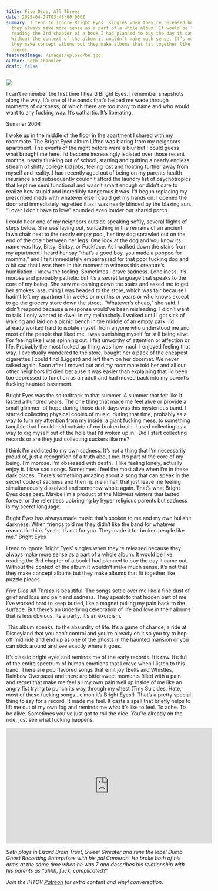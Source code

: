 ```yaml
---
title: Five Dice, All Threes
date: 2025-04-24T03:48:00.000Z
summary: I tend to ignore Bright Eyes’ singles when they’re released because
  they always make more sense as a part of a whole album. It would be like
  reading the 3rd chapter of a book I had planned to buy the day it came out.
  Without the context of the album it wouldn’t make much sense. It’s not that
  they make concept albums but they make albums that fit together like puzzle
  pieces. 
featuredImage: /images/upload/be.jpg
author: Seth Chandler
draft: false
---
```

![](/images/upload/be.jpg)

I can’t remember the first time I heard Bright Eyes. I remember snapshots along the way. It’s one of the bands that’s helped me wade through moments of darkness, of which there are too many to name and who would want to any fucking way. It’s cathartic. It’s liberating. 

Summer 2004

I woke up in the middle of the floor in the apartment I shared with my roommate. The Bright Eyed album Lifted was blaring from my neighbors apartment. The events of the night before were a blur but I could guess what brought me here. I’d become increasingly isolated over those recent months, nearly flunking out of school, starting and quitting a nearly endless stream of shitty college kid jobs, feeling lost and floating further away from myself and reality. I had recently aged out of being on my parents health insurance and subsequently couldn’t afford the laundry list of psychotropics that kept me semi functional and wasn’t smart enough or didn’t care to realize how stupid and incredibly dangerous it was. I’d begun replacing my prescribed meds with whatever else I cauld get my hands on. I opened the door and immediately regretted it as I was nearly blinded by the blazing sun. “Lover I don’t have to love” sounded even louder our shared porch. 

I could hear one of my neighbors outside speaking softly, several flights of steps below. She was laying out, sunbathing in the remains of an ancient lawn chair next to the nearly empty pool, her tiny dog sprawled out on the end of the chair between her legs. One look at the dog and you know its name was Itsy, Bitsy, Shitsy, or Fuckface. As I walked down the stairs from my apartment I heard her say “that’s a good boy, you made a poopoo for momma,” and I felt immediately embarrassed for that poor fucking dog and a bit sad that I was there in this moment to witness this creature’s humiliation. I knew the feeling. Sometimes I crave sadness. Loneliness. It’s morose and probably pathetic but it’s a secret language that speaks to the core of my being. She saw me coming down the stairs and asked me to get her smokes, assuming I was headed to the store, which was fair because I hadn’t left my apartment in weeks or months or years or who knows except to go the grocery store down the street. “Whatever’s cheap,” she said. I didn’t respond because a response would’ve been misleading. I didn’t want to talk. I only wanted to dwell in my melancholy. I walked until I got sick of walking and laid on a picnic bench in the middle of an empty park. I’d already worked hard to isolate myself from anyone who understood me and most of the people that liked me. I was punishing myself for still being alive. For feeling like I was spinning out. I felt unworthy of attention or affection or life. Probably the most fucked up thing was how much I enjoyed feeling that way. I eventually wandered to the store, bought her a pack of the cheapest cigarettes I could find (Liggett) and left them on her doormat. We never talked again. Soon after I moved out and my roommate told her and all our other neighbors I’d died because it was easier than explaining that I’d been too depressed to function as an adult and had moved back into my parent’s fucking haunted basement. 

Bright Eyes was the soundtrack to that summer. A summer that felt like it lasted a hundred years. The one thing that made me feel alive or provide a small glimmer  of hope during those dark days was this mysterious band. I started collecting physical copies of music  during that time, probably as a way to turn my attention from my inside, a giant fucking mess, to something tangible that I could hold outside of my broken brain. I used collecting as a way to dig myself out of the hole that I’d woken up in.  Did I start collecting records or are they just collecting suckers like me?

I think I’m addicted to my own sadness. It’s not a thing that I’m necessarily proud of, just a recognition of a truth about me. It’s part of the core of my being. I’m morose. I’m obsessed with death.  I like feeling lonely, actually enjoy it. I love sad songs. Sometimes I feel the most alive when I’m in these dark places. There’s something amazing about a song that can speak in the secret code of sadness and then rip me in half that just leave me feeling  simultaneously dissolved and somehow whole again. That’s what Bright Eyes does best. Maybe I’m a product of the Midwest winters that lasted forever or the relentless upbringing by hyper religious parents but sadness is my secret language. 

Bright Eyes has always made music that’s spoken to me and my own bullshit darkness. When friends told me they didn’t like the band for whatever reason I’d think “yeah, it’s not for you. They made it for broken people like me.” Bright Eyes 

I tend to ignore Bright Eyes’ singles when they’re released because they always make more sense as a part of a whole album. It would be like reading the 3rd chapter of a book I had planned to buy the day it came out. Without the context of the album it wouldn’t make much sense. It’s not that they make concept albums but they make albums that fit together like puzzle pieces. 

*Five Dice All Threes* is beautiful. The songs settle over me like a fine dust of grief and loss and pain and sadness. They speak to that hidden part of me I’ve worked hard to keep buried, like a magnet pulling my pain back to the surface. But there’s an underlying celebration of life and love in their albums that is less obvious. Its a party. It’s an exorcism. 

 This album speaks  to the absurdity of life. It’s a game of chance, a ride at Disneyland that you can’t control and you’re already on it so you try to hop off mid ride and end up as one of the ghosts in the haunted mansion or you can stick around and see exactly where it goes. 

It’s classic bright eyes and reminds me of the early records. It’s raw. It’s full of the entire spectrum of human emotions that I crave when I listen to this band. There are pop flavored songs that emit joy (Bells and Whistles, Rainbow Overpass) and there are bittersweet moments filled with a pain and regret that make me feel all my own pain well up inside of me like an angry fist trying to punch its way through my chest (Tiny Suicides, Hate, most of these fucking songs…c’mon it’s Bright Eyes!)  That’s a pretty special  thing to say for a record. It made me feel. It casts a spell that briefly helps to lift me out of my own fog and reminds me what it’s like to feel. To ache. To be alive. Sometimes you’ve just got to roll the dice. You’re already on the ride, just see what fucking happens.

<iframe width="560" height="315" src="https://www.youtube.com/embed/vsIUAxmRLZ8?si=smC2cUOMe8vlkx33" title="YouTube video player" frameborder="0" allow="accelerometer; autoplay; clipboard-write; encrypted-media; gyroscope; picture-in-picture; web-share" referrerpolicy="strict-origin-when-cross-origin" allowfullscreen></iframe>



*Seth plays in Lizard Brain Trust, Sweet Sweater and runs the label Dumb 
Ghost Recording Enterprises with his pal Cameron. He broke both of his 
arms at the same time when he was 7 and describes his relationship with 
his parents as “uhhh, fuck, complicated?”*


*Join the IHTOV [Patreon](https://www.patreon.com/c/IHaveThatonVinyl) for extra content and vinyl conversation.*
